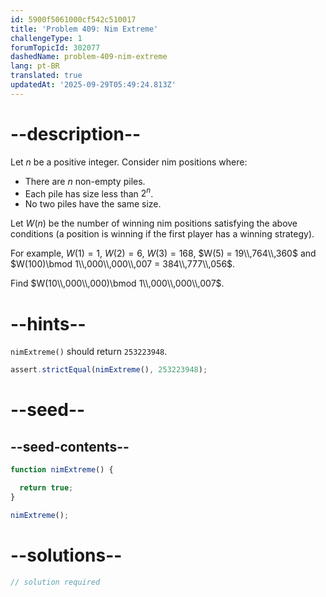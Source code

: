 ```yaml
---
id: 5900f5061000cf542c510017
title: 'Problem 409: Nim Extreme'
challengeType: 1
forumTopicId: 302077
dashedName: problem-409-nim-extreme
lang: pt-BR
translated: true
updatedAt: '2025-09-29T05:49:24.813Z'
---
```


# --description--

Let $n$ be a positive integer. Consider nim positions where:

- There are $n$ non-empty piles.
- Each pile has size less than $2^n$.
- No two piles have the same size.

Let $W(n)$ be the number of winning nim positions satisfying the above conditions (a position is winning if the first player has a winning strategy).

For example, $W(1) = 1$, $W(2) = 6$, $W(3) = 168$, $W(5) = 19\\,764\\,360$ and $W(100)\bmod 1\\,000\\,000\\,007 = 384\\,777\\,056$.

Find $W(10\\,000\\,000)\bmod 1\\,000\\,000\\,007$.

# --hints--

`nimExtreme()` should return `253223948`.

```js
assert.strictEqual(nimExtreme(), 253223948);
```

# --seed--

## --seed-contents--

```js
function nimExtreme() {

  return true;
}

nimExtreme();
```

# --solutions--

```js
// solution required
```
